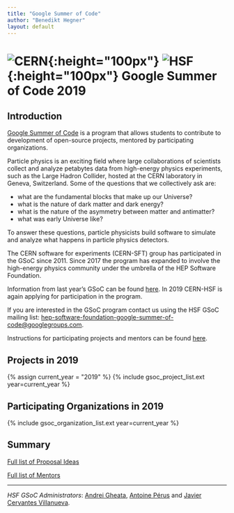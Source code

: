 ```yaml
---
title: "Google Summer of Code"
author: "Benedikt Hegner"
layout: default
---
```


# ![CERN](/images/CERN-logo.jpg){:height="100px"} ![HSF](/images/hsf_logo_angled.png){:height="100px"} Google Summer of Code 2019

## Introduction

[Google Summer of Code](https://developers.google.com/open-source/gsoc/) is a program that allows students to contribute to development of open-source projects, mentored by participating organizations.

Particle physics is an exciting field where large collaborations of scientists collect 
and analyze petabytes data from high-energy physics experiments, such as the Large Hadron Collider, 
hosted at the CERN laboratory in Geneva, Switzerland. 
Some of the questions that we collectively ask are: 

- what are the fundamental blocks that make up our Universe?
- what is the nature of dark matter and dark energy?
- what is the nature of the asymmetry between matter and antimatter?
- what was early Universe like?

To answer these questions, particle physicists build software to simulate and analyze what happens in particle physics detectors.

The CERN software for experiments (CERN-SFT) group has participated in the GSoC since 2011. Since 2017 the program has expanded to involve the high-energy physics community under the umbrella of the HEP Software Foundation.

Information from last year’s GSoC can be found [here](/gsoc/2018/index.html). In 2019 CERN-HSF is again applying for participation in the program. 

If you are interested in the GSoC program contact us using the HSF GSoC mailing list: [hep-software-foundation-google-summer-of-code@googlegroups.com](mailto:hep-software-foundation-google-summer-of-code@googlegroups.com).

Instructions for participating projects and mentors can be found [here](/gsoc/guideline.html).

## Projects in 2019

{% assign current_year = "2019" %}
{% include gsoc_project_list.ext year=current_year %}

## Participating Organizations in 2019

{% include gsoc_organization_list.ext year=current_year %}

## Summary

[Full list of Proposal Ideas](/gsoc/2019/summary.html)

[Full list of Mentors](/gsoc/2019/mentors.html)

---

*HSF GSoC Administrators*: [Andrei Gheata](mailto:Andrei.Gheata@cern.ch), [Antoine Pérus](mailto:perus@lal.in2p3.fr) and [Javier Cervantes Villanueva](mailto:javier.cervantes.villanueva@cern.ch).